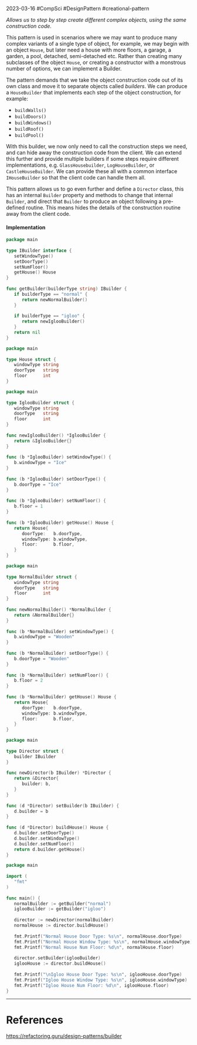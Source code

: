 2023-03-16
#CompSci #DesignPattern #creational-pattern

*Allows us to step by step create different complex objects, using the same construction code.*

This pattern is used in scenarios where we may want to produce many complex variants of a single type of object, for example, we may begin with an object `House`, but later need a house with more floors, a garage, a garden, a pool, detached, semi-detached etc. Rather than creating many subclasses of the object `House`, or creating a constructor with a monstrous number of options, we can implement a Builder.

The pattern demands that we take the object construction code out of its own class and move it to separate objects called *builders*. We can produce a `HouseBuilder` that implements each step of the object construction, for example:
- `buildWalls()`
- `buildDoors()`
- `buildWindows()`
- `buildRoof()`
- `buildPool()`

With this builder, we now only need to call the construction steps we need, and can hide away the construction code from the client. We can extend this further and provide multiple builders if some steps require different implementations, e.g. `GlassHousebuilder`, `LogHouseBuilder`, or `CastleHouseBuilder`. We can provide these all with a common interface `IHouseBuilder` so that the client code can handle them all.

This pattern allows us to go even further and define a `Director` class, this has an internal `Builder` property and methods to change that internal `Builder`, and direct that `Builder` to produce an object following a pre-defined routine. This means hides the details of the construction routine away from the client code.

#### Implementation

```go:iBuilder.go
package main  
  
type IBuilder interface {  
   setWindowType()  
   setDoorType()  
   setNumFloor()  
   getHouse() House  
}  
  
func getBuilder(builderType string) IBuilder {  
   if builderType == "normal" {  
      return newNormalBuilder()  
   }  
  
   if builderType == "igloo" {  
      return newIglooBuilder()  
   }  
   return nil  
}
```

```go:house.go
package main  
  
type House struct {  
   windowType string  
   doorType   string  
   floor      int  
}
```

```go:iglooBuilder.go
package main  
  
type IglooBuilder struct {  
   windowType string  
   doorType   string  
   floor      int  
}  
  
func newIglooBuilder() *IglooBuilder {  
   return &IglooBuilder{}  
}  
  
func (b *IglooBuilder) setWindowType() {  
   b.windowType = "Ice"  
}  
  
func (b *IglooBuilder) setDoorType() {  
   b.doorType = "Ice"  
}  
  
func (b *IglooBuilder) setNumFloor() {  
   b.floor = 1  
}  
  
func (b *IglooBuilder) getHouse() House {  
   return House{  
      doorType:   b.doorType,  
      windowType: b.windowType,  
      floor:      b.floor,  
   }  
}
```


```go:normalBuilder.go
package main  
  
type NormalBuilder struct {  
   windowType string  
   doorType   string  
   floor      int  
}  
  
func newNormalBuilder() *NormalBuilder {  
   return &NormalBuilder{}  
}  
  
func (b *NormalBuilder) setWindowType() {  
   b.windowType = "Wooden"  
}  
  
func (b *NormalBuilder) setDoorType() {  
   b.doorType = "Wooden"  
}  
  
func (b *NormalBuilder) setNumFloor() {  
   b.floor = 2  
}  
  
func (b *NormalBuilder) getHouse() House {  
   return House{  
      doorType:   b.doorType,  
      windowType: b.windowType,  
      floor:      b.floor,  
   }  
}
```

```go:director.go
package main  
  
type Director struct {  
   builder IBuilder  
}  
  
func newDirector(b IBuilder) *Director {  
   return &Director{  
      builder: b,  
   }  
}  
  
func (d *Director) setBuilder(b IBuilder) {  
   d.builder = b  
}  
  
func (d *Director) buildHouse() House {  
   d.builder.setDoorType()  
   d.builder.setWindowType()  
   d.builder.setNumFloor()  
   return d.builder.getHouse()  
}
```

```go:main.go
package main  
  
import (  
   "fmt"  
)  
  
func main() {  
   normalBuilder := getBuilder("normal")  
   iglooBuilder := getBuilder("igloo")  
  
   director := newDirector(normalBuilder)  
   normalHouse := director.buildHouse()  
  
   fmt.Printf("Normal House Door Type: %s\n", normalHouse.doorType)  
   fmt.Printf("Normal House Window Type: %s\n", normalHouse.windowType)  
   fmt.Printf("Normal House Num Floor: %d\n", normalHouse.floor)  
  
   director.setBuilder(iglooBuilder)  
   iglooHouse := director.buildHouse()  
  
   fmt.Printf("\nIgloo House Door Type: %s\n", iglooHouse.doorType)  
   fmt.Printf("Igloo House Window Type: %s\n", iglooHouse.windowType)  
   fmt.Printf("Igloo House Num Floor: %d\n", iglooHouse.floor)  
}
```

---
# References

https://refactoring.guru/design-patterns/builder